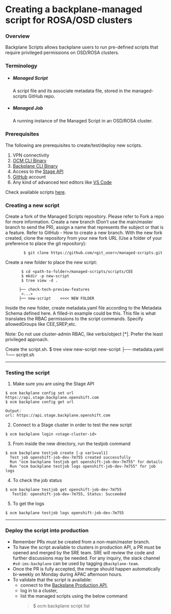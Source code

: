 <h1>Creating a backplane-managed script for ROSA/OSD clusters</h1>

<h3>Overview</h3>
Backplane Scripts allows backplane users to run pre-defined scripts that require privileged permissions on OSD/ROSA clusters.

<h3>Terminology</h3>

- <h5>Managed Script</h5>A script file and its associate metadata file, stored in the managed-scripts GitHub repo.
- <h5>Managed Job</h5>A running instance of the Managed Script in an OSD/ROSA cluster.

<h3>Prerequisites</h3>

The following are prerequisites to create/test/deploy new scripts.

1. VPN connectivity
2. [OCM CLI Binary](https://github.com/openshift-online/ocm-cli)
3. [Backplane CLI Binary](https://source.redhat.com/groups/public/sre/wiki/setup_backplane_cli) 
4. Access to the [Stage API](https://api.stage.backplane.openshift.com)
5. [GitHub](https://github.com) account
6. Any kind of advanced text editors like [VS Code](https://code.visualstudio.com/)

Check available scripts [here](https://github.com/openshift/managed-scripts/tree/main/scripts).


<h3>Creating a new script</h3>
Create a fork of the Managed Scripts repository. Please refer to Fork a repo for more information.
Create a new branch (Don’t use the main/master branch to send the PR), assign a name that represents the subject or that is a feature. Refer to GitHub - How to create a new branch.
With the new fork created, clone the repository from your new fork URL (Use a folder of your preference to place the git repository):
            
            $ git clone https://github.com/<git_user>/managed-scripts.git

Create a new folder to place the new script:
      
           $ cd <path-to-folder>/managed-scripts/scripts/CEE
           $ mkdir -p new-script
           $ tree view -d .
   
          ├── check-tech-preview-features
           <...>
          ├── new-script    <<<< NEW FOLDER

Inside the new folder, create metadata.yaml file according to the Metadata Schema defined here. A filled-in example could be this. This file is what translates the RBAC permissions to the script commands. Specify allowedGroups like CEE,SREP,etc.

 Note: Do not use cluster-admin RBAC, like verbs/object [*]. Prefer the least privileged approach.

Create the script.sh.
            $ tree view new-script
             new-script
            ├── metadata.yaml
            └── script.sh

---

<h3>Testing the script</h3>

1. Make sure you are using the Stage API
  ~~~
  $ ocm backplane config set url https://api.stage.backplane.openshift.com
  $ ocm backplane config get url

  Output: 
  url: https://api.stage.backplane.openshift.com
  ~~~

2. Connect to a Stage cluster in order to test the new script
  ~~~
  $ ocm backplane login <stage-cluster-id>
  ~~~

3. From inside the new directory, run the testjob command
  ~~~
  $ ocm backplane testjob create [-p var1=val1]
    Test job openshift-job-dev-7m755 created successfully    
    Run "ocm backplane testjob get openshift-job-dev-7m755" for details
    Run "ocm backplane testjob logs openshift-job-dev-7m755" for job logs
  ~~~

4. To check the job status
  ~~~
  $ ocm backplane testjob get openshift-job-dev-7m755
     TestId: openshift-job-dev-7m755, Status: Succeeded
  ~~~

5. To get the logs
  ~~~
  $ ocm backplane testjob logs openshift-job-dev-7m755
  ~~~

---

<h3>Deploy the script into production</h3>

- Remember PRs must be created from a non-main/master branch.
- To have the script available to clusters in production API, a PR must be opened and merged by the SRE team. SRE will review the code and further discussions may be needed. For any inquiry, the slack channel `#sd-ims-backplane` can be used by tagging `@backplane-team`.
- Once the PR is fully accepted, the merge should happen automatically bi-weekly on Monday during APAC afternoon hours.
- To validate that the script is available:
    - connect to the [Backplane Production API](https://api.backplane.openshift.com),
    - log in to a cluster,
    - list the managed scripts using the below command
      > $ ocm backplane script list




